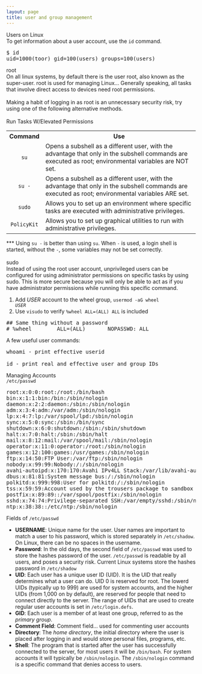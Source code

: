```yaml
---
layout: page
title: user and group management
---
```


Users on Linux<br>
To get information about a user account, use the <code>id</code> command.
<pre>
$ id
uid=1000(toor) gid=100(users) groups=100(users)
</pre>

root<br>
On all linux systems, by default there is the user root, also known as the super-user. root is used for managing Linux... Generally speaking, all tasks that involve direct access to devices need root permissions.<br>
<br>
Making a habit of logging in as root is an unnecessary security risk, try using one of the following alternative methods.<br>
<br>
Run Tasks W/Elevated Permissions
<table>
  <tr>
    <th>Command</th>
    <th>Use</th>
  </tr>
  <tr>
    <td align="center"><code>su</code></td>
    <td>Opens a subshell as a different user, with the advantage that only in the subshell commands are executed as root; environmental variables are NOT set.</td>
  </tr>
  <tr>
    <td align="center"><code>su -</code></td>
    <td>Opens a subshell as a different user, with the advantage that only in the subshell commands are executed as root; environmental variables ARE set.</td>
  </tr>
  <tr>
    <td align="center"><code>sudo</code></td>
    <td>Allows you to set up an environment where specific tasks are executed with administrative privileges.</td>
  </tr>
  <tr>
    <td align="center"><code>PolicyKit</code></td>
    <td>Allows you to set up graphical utilities to run with administrative privileges.</td>
  </tr>
</table>

*** Using <code>su -</code> is better than using <code>su</code>. When <code>-</code> is used, a login shell is started, without the <code>-</code>, some variables may not be set correctly.<br>
<br>
sudo<br>
Instead of using the root user account, unprivileged users can be configured for using administrator permissions on specific tasks by using sudo. This is more secure because you will only be able to act as if you have administrator permissions while running this specific command.<br>
1. Add <i>USER</i> account to the wheel group, <code>usermod -aG wheel <i>USER</i></code><br>
2. Use <code>visudo</code> to verify <code>%wheel  ALL=(ALL)       ALL</code> is included<br>
<pre>
## Same thing without a password
# %wheel        ALL=(ALL)       NOPASSWD: ALL
</pre>

A few useful user commands:<br>
<pre>
whoami - print effective userid

id - print real and effective user and group IDs
</pre>
Managing Accounts<br>
<code>/etc/passwd</code><br>
<pre>
root:x:0:0:root:/root:/bin/bash
bin:x:1:1:bin:/bin:/sbin/nologin
daemon:x:2:2:daemon:/sbin:/sbin/nologin
adm:x:3:4:adm:/var/adm:/sbin/nologin
lp:x:4:7:lp:/var/spool/lpd:/sbin/nologin
sync:x:5:0:sync:/sbin:/bin/sync
shutdown:x:6:0:shutdown:/sbin:/sbin/shutdown
halt:x:7:0:halt:/sbin:/sbin/halt
mail:x:8:12:mail:/var/spool/mail:/sbin/nologin
operator:x:11:0:operator:/root:/sbin/nologin
games:x:12:100:games:/usr/games:/sbin/nologin
ftp:x:14:50:FTP User:/var/ftp:/sbin/nologin
nobody:x:99:99:Nobody:/:/sbin/nologin
avahi-autoipd:x:170:170:Avahi IPv4LL Stack:/var/lib/avahi-autoipd:/sbin/nologin
dbus:x:81:81:System message bus:/:/sbin/nologin
polkitd:x:999:998:User for polkitd:/:/sbin/nologin
tss:x:59:59:Account used by the trousers package to sandbox the tcsd daemon:/dev/null:/sbin/nologin
postfix:x:89:89::/var/spool/postfix:/sbin/nologin
sshd:x:74:74:Privilege-separated SSH:/var/empty/sshd:/sbin/nologin
ntp:x:38:38::/etc/ntp:/sbin/nologin
</pre>
Fields of <code>/etc/passwd</code>
<ul>
<li><b>USERNAME</b>: Unique name for the user. User names are important to match a user to his password, which is stored separately in <code>/etc/shadow</code>. On Linux, there can be no spaces in the username.</li>
<li><b>Password</b>: In the old days, the second field of <code>/etc/passwd</code> was used to store the hashes password of the user. <code>/etc/passwd</code> is readable by all users, and poses a security risk. Current Linux systems store the hashes password in <code>/etc/shadow</code></li>
<li><b>UID</b>: Each user has a unique user ID (UID). It is the UID that really determines what a user can do. UID 0 is reserved for root. The lowerd UIDs (typically up to 999) are used for system accounts, and the higher UIDs (from 1,000 on by default), are reserved for people that need to connect directly to the server. The range of UIDs that are used to create regular user accounts is set in <code>/etc/login.defs</code>.</li>
<li><b>GID</b>: Each user is a member of at least one group, referred to as the <i>primary group</i>.</li>
<li><b>Comment Field</b>: Comment field... used for commenting user accounts</li>
<li><b>Directory</b>: The <i>home directory</i>, the initial directory where the user is placed after logging in and would store personal files, programs, etc.</li>
<li><b>Shell</b>: The program that is started after the user has successfully connected to the server, for most users it will be <code>/bin/bash</code>. For system accounts it will typically be <code>/sbin/nologin</code>. The <code>/sbin/nologin</code> command is a specific command that denies access to users.</li>
</ul>